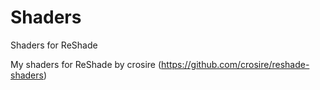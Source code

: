 # Shaders
Shaders for ReShade

My shaders for ReShade by crosire (https://github.com/crosire/reshade-shaders)
